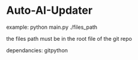 # Auto-AI-Updater

example: python main.py ./files_path

the files path must be in the root file of the git repo

dependancies:
gitpython
